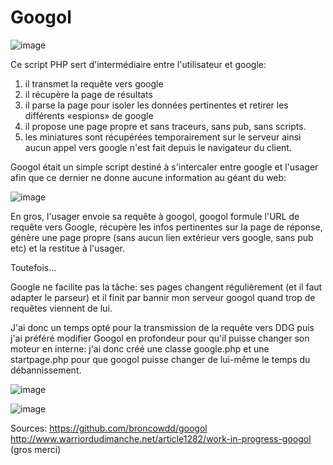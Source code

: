 # Googol


![image](https://user-images.githubusercontent.com/12115808/135704979-b6268798-b287-4250-a0ca-d120e5f44b21.png)


Ce script PHP sert d'intermédiaire entre l'utilisateur et google:
1. il transmet la requête vers google
2. il récupère la page de résultats
3. il parse la page pour isoler les données pertinentes et retirer les différents «espions» de google
4. il propose une page propre et sans traceurs, sans pub, sans scripts.
5. les miniatures sont récupérées temporairement sur le serveur ainsi aucun appel vers google n'est fait depuis le navigateur du client.



Googol était un simple script destiné à s'intercaler entre google et l'usager afin que ce dernier ne donne aucune information au géant du web:


![image](https://user-images.githubusercontent.com/12115808/135704846-a4ff7d32-c441-4d60-a5d9-89e8d4f4ee37.png)


En gros, l'usager envoie sa requête à googol, googol formule l'URL de requête vers Google, récupère les infos pertinentes sur la page de réponse, génère une page propre (sans aucun lien extérieur vers google, sans pub etc) et la restitue à l'usager.


Toutefois...

Google ne facilite pas la tâche: ses pages changent régulièrement (et il faut adapter le parseur) et il finit par bannir mon serveur googol quand trop de requêtes viennent de lui.

J'ai donc un temps opté pour la transmission de la requête vers DDG puis j'ai préféré modifier Googol en profondeur pour qu'il puisse changer son moteur en interne: j'ai donc créé une classe google.php et une startpage.php pour que googol puisse changer de lui-même le temps du débannissement.

![image](https://user-images.githubusercontent.com/12115808/135704855-559f8fc1-5c7a-4384-ad5b-fca98ccfda59.png)

![image](https://user-images.githubusercontent.com/12115808/135704865-44c030a7-3e10-4c64-8aac-913ff2e5a627.png)


Sources:
https://github.com/broncowdd/googol
http://www.warriordudimanche.net/article1282/work-in-progress-googol
(gros merci)
